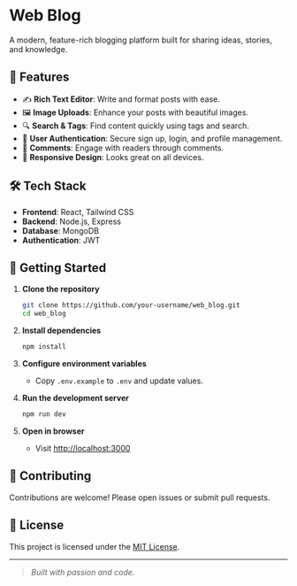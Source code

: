 # Web Blog

A modern, feature-rich blogging platform built for sharing ideas, stories, and knowledge.

## 🚀 Features

- ✍️ **Rich Text Editor**: Write and format posts with ease.
- 🖼️ **Image Uploads**: Enhance your posts with beautiful images.
- 🔍 **Search & Tags**: Find content quickly using tags and search.
- 👤 **User Authentication**: Secure sign up, login, and profile management.
- 💬 **Comments**: Engage with readers through comments.
- 📱 **Responsive Design**: Looks great on all devices.

## 🛠️ Tech Stack

- **Frontend**: React, Tailwind CSS
- **Backend**: Node.js, Express
- **Database**: MongoDB
- **Authentication**: JWT

## 🚦 Getting Started

1. **Clone the repository**
    ```bash
    git clone https://github.com/your-username/web_blog.git
    cd web_blog
    ```

2. **Install dependencies**
    ```bash
    npm install
    ```

3. **Configure environment variables**
    - Copy `.env.example` to `.env` and update values.

4. **Run the development server**
    ```bash
    npm run dev
    ```

5. **Open in browser**
    - Visit [http://localhost:3000](http://localhost:3000)

## 🤝 Contributing

Contributions are welcome! Please open issues or submit pull requests.

## 📄 License

This project is licensed under the [MIT License](LICENSE).

---

> _Built with passion and code._